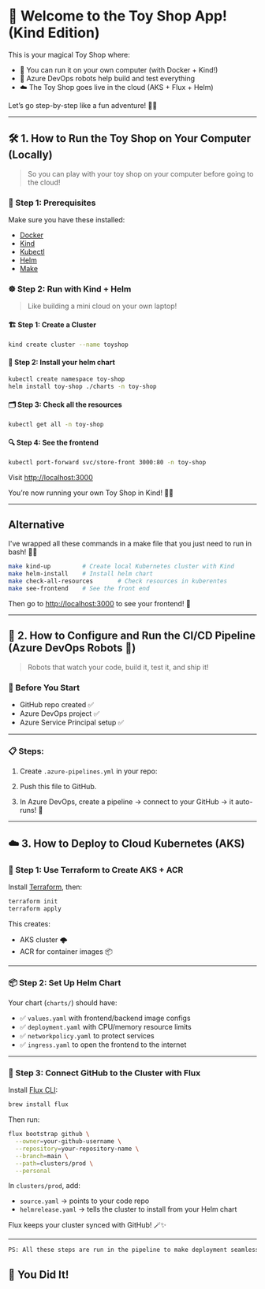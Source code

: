
# 🧁 Welcome to the Toy Shop App! (Kind Edition)

This is your magical Toy Shop where:

* 🏃 You can run it on your own computer (with Docker + Kind!)
* 🤖 Azure DevOps robots help build and test everything
* ☁️ The Toy Shop goes live in the cloud (AKS + Flux + Helm)

Let’s go step-by-step like a fun adventure! 🧭🎒

---

## 🛠️ 1. How to Run the Toy Shop on Your Computer (Locally)

> So you can play with your toy shop on your computer before going to the cloud!

### 🧰 Step 1: Prerequisites

Make sure you have these installed:

* [Docker](https://www.docker.com/)
* [Kind](https://kind.sigs.k8s.io/)
* [Kubectl](https://kubernetes.io/docs/tasks/tools/)
* [Helm](https://helm.sh/)
* [Make](https://www.gnu.org/software/make/)

### ☸️ Step 2: Run with Kind + Helm

> Like building a mini cloud on your own laptop!

#### 🏗️ Step 1: Create a Cluster

```bash
kind create cluster --name toyshop
```

#### 🐳 Step 2: Install your helm chart

```bash
kubectl create namespace toy-shop
helm install toy-shop ./charts -n toy-shop
```

#### 🗂️ Step 3: Check all the resources

```bash
kubectl get all -n toy-shop
```

#### 🔍 Step 4: See the frontend

```bash
kubectl port-forward svc/store-front 3000:80 -n toy-shop
```

Visit [http://localhost:3000](http://localhost:3000)

You’re now running your own Toy Shop in Kind! 🏰✨

---

## Alternative

I've wrapped all these commands in a make file that you just need to run in bash!  🏰✨

```bash
make kind-up         # Create local Kubernetes cluster with Kind
make helm-install    # Install helm chart
make check-all-resources       # Check resources in kuberentes
make see-frontend    # See the front end
```

Then go to [http://localhost:3000](http://localhost:3000) to see your frontend! 🎠

---
## 🔁 2. How to Configure and Run the CI/CD Pipeline (Azure DevOps Robots 🤖)

> Robots that watch your code, build it, test it, and ship it!

### 🧼 Before You Start

* GitHub repo created ✅
* Azure DevOps project ✅
* Azure Service Principal setup ✅

---

### 📋 Steps:

1. Create `.azure-pipelines.yml` in your repo:

2. Push this file to GitHub.

3. In Azure DevOps, create a pipeline → connect to your GitHub → it auto-runs! 🎉

---

## ☁️ 3. How to Deploy to Cloud Kubernetes (AKS)

### 🧱 Step 1: Use Terraform to Create AKS + ACR

Install [Terraform](https://developer.hashicorp.com/terraform/downloads), then:

```bash
terraform init
terraform apply
```

This creates:

* AKS cluster 🌩️
* ACR for container images 📦

---

### 📦 Step 2: Set Up Helm Chart

Your chart (`charts/`) should have:

* ✅ `values.yaml` with frontend/backend image configs
* ✅ `deployment.yaml` with CPU/memory resource limits
* ✅ `networkpolicy.yaml` to protect services
* ✅ `ingress.yaml` to open the frontend to the internet

---

### 🔄 Step 3: Connect GitHub to the Cluster with Flux

Install [Flux CLI](https://fluxcd.io/):

```bash
brew install flux
```

Then run:

```bash
flux bootstrap github \
  --owner=your-github-username \
  --repository=your-repository-name \
  --branch=main \
  --path=clusters/prod \
  --personal
```

In `clusters/prod`, add:

* `source.yaml` → points to your code repo
* `helmrelease.yaml` → tells the cluster to install from your Helm chart

Flux keeps your cluster synced with GitHub! 🪄✨

---

```bash
PS: All these steps are run in the pipeline to make deployment seamless
```
## 🎉 You Did It!
